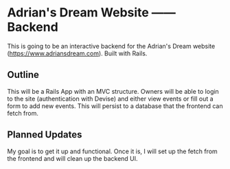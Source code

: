 # Adrian's Dream Website —— Backend

This is going to be an interactive backend for the Adrian's Dream website (https://www.adriansdream.com). Built with Rails.

## Outline
This will be a Rails App with an MVC structure. Owners will be able to login to the site (authentication with Devise) and either view events or fill out a form to add new events. This will persist to a database that the frontend can fetch from.

## Planned Updates
My goal is to get it up and functional. Once it is, I will set up the fetch from the frontend and will clean up the backend UI.
